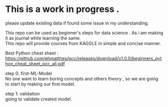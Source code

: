 # This is a work in progress .
please update existing data if found some issue in my understanding.

This repo can be used as beginner's steps for data science . As i am making it as journal while learning the same. <br />
This repo will provide courses from KAGGLE in simple and concise manner.

Best Python cheat sheet : https://github.com/ehmatthes/pcc/releases/download/v1.0.0/beginners_python_cheat_sheet_pcc_all.pdf

step 0: first-ML-Model <br />
No one want to learn boring concepts and others theory , so we are going to start by making our first model.

step 1: validation <br />
going to validate created model.
 
